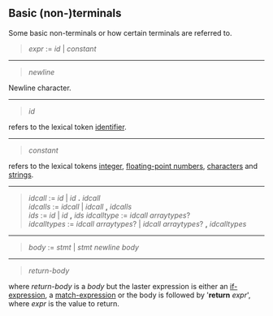 ## Basic (non-)terminals

Some basic non-terminals or how certain terminals are referred to.

> *expr* := *id* | *constant*

---

> *newline*

Newline character.

---

> *id*

refers to the lexical token [identifier](./lex_identifiers.md).

---

> *constant*

refers to the lexical tokens [integer](./lex_integers.md),
[floating-point numbers](./lex_floats.md), [characters](./lex_chars.md)
and [strings](./lex_strings.md).

---

> *idcall* := *id* | *id* **.** *idcall*\
> *idcalls* := *idcall* | *idcall* **,** *idcalls*\
> *ids* := *id* | *id* **,** *ids*
> *idcalltype* := *idcall* *arraytypes*?\
> *idcalltypes* := *idcall* *arraytypes*? | *idcall* *arraytypes*? **,** *idcalltypes*

---

> *body* := *stmt* | *stmt* *newline* *body*

---

> *return-body*

where *return-body* is a *body* but the laster expression is either an
[if-expression](./syntax_conditional_if.md), a
[match-expression](./syntax_conditional_match.md) or the body is followed by
'**return** *expr*', where *expr* is the value to return.
